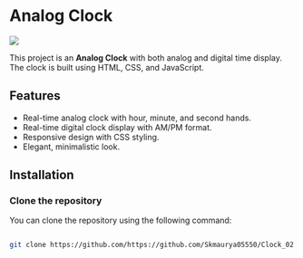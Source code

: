 # Analog Clock

![](https://ibb.co/31yhn1B)


This project is an **Analog Clock** with both analog and digital time display. The clock is built using HTML, CSS, and JavaScript.

## Features

- Real-time analog clock with hour, minute, and second hands.
- Real-time digital clock display with AM/PM format.
- Responsive design with CSS styling.
- Elegant, minimalistic look.

## Installation

### Clone the repository

You can clone the repository using the following command:

```bash

git clone https://github.com/https://github.com/Skmaurya05550/Clock_02




